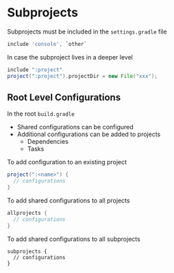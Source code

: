 # Subprojects

Subprojects must be included in the `settings.gradle` file

```gradle
include 'console', `other`
```

In case the subproject lives in a deeper level

```gradle
include ":project"
project(":project").projectDir = new File("xxx");
```

## Root Level Configurations

In the root `build.gradle`

- Shared configurations can be configured
- Additional configurations can be added to projects
  - Dependencies
  - Tasks

To add configuration to an existing project

```gradle
project(":<name>") {
  // configurations
}
```

To add shared configurations to all projects

```gradle
allprojects {
  // configurations
}
```

To add shared configurations to all subprojects

```
subprojects {
  // configurations
}
```
